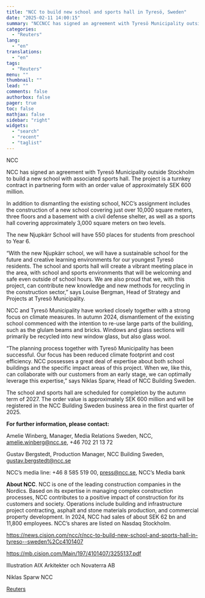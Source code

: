 ```yaml
---
title: "NCC to build new school and sports hall in Tyresö, Sweden"
date: "2025-02-11 14:00:15"
summary: "NCCNCC has signed an agreement with Tyresö Municipality outside Stockholm to build a new school with associated sports hall. The project is a turnkey contract in partnering form with an order value of approximately SEK 600 million.In addition to dismantling the existing school, NCC’s assignment includes the construction of a..."
categories:
  - "Reuters"
lang:
  - "en"
translations:
  - "en"
tags:
  - "Reuters"
menu: ""
thumbnail: ""
lead: ""
comments: false
authorbox: false
pager: true
toc: false
mathjax: false
sidebar: "right"
widgets:
  - "search"
  - "recent"
  - "taglist"
---
```


NCC

NCC has signed an agreement with Tyresö Municipality outside Stockholm to build a new school with associated sports hall. The project is a turnkey contract in partnering form with an order value of approximately SEK 600 million.

In addition to dismantling the existing school, NCC’s assignment includes the construction of a new school covering just over 10,000 square meters, three floors and a basement with a civil defense shelter, as well as a sports hall covering approximately 3,000 square meters on two levels.

The new Njupkärr School will have 550 places for students from preschool to Year 6.

“With the new Njupkärr school, we will have a sustainable school for the future and creative learning environments for our youngest Tyresö residents. The school and sports hall will create a vibrant meeting place in the area, with school and sports environments that will be welcoming and safe even outside of school hours. We are also proud that we, with this project, can contribute new knowledge and new methods for recycling in the construction sector,” says Louise Bergman, Head of Strategy and Projects at Tyresö Municipality.

NCC and Tyresö Municipality have worked closely together with a strong focus on climate measures. In autumn 2024, dismantlement of the existing school commenced with the intention to re-use large parts of the building, such as the glulam beams and bricks. Windows and glass sections will primarily be recycled into new window glass, but also glass wool.

“The planning process together with Tyresö Municipality has been successful. Our focus has been reduced climate footprint and cost efficiency. NCC possesses a great deal of expertise about both school buildings and the specific impact areas of this project. When we, like this, can collaborate with our customers from an early stage, we can optimally leverage this expertise,” says Niklas Sparw, Head of NCC Building Sweden.

The school and sports hall are scheduled for completion by the autumn term of 2027. The order value is approximately SEK 600 million and will be registered in the NCC Building Sweden business area in the first quarter of 2025.

**For further information, please contact:**

Amelie Winberg, Manager, Media Relations Sweden, NCC, amelie.winberg@ncc.se, +46 702 21 13 72

Gustav Bergstedt, Production Manager, NCC Building Sweden, gustav.bergstedt@ncc.se

NCC’s media line: +46 8 585 519 00, press@ncc.se, NCC’s Media bank

**About NCC**. NCC is one of the leading construction companies in the Nordics. Based on its expertise in managing complex construction processes, NCC contributes to a positive impact of construction for its customers and society. Operations include building and infrastructure project contracting, asphalt and stone materials production, and commercial property development. In 2024, NCC had sales of about SEK 62 bn and 11,800 employees. NCC’s shares are listed on Nasdaq Stockholm.

https://news.cision.com/ncc/r/ncc-to-build-new-school-and-sports-hall-in-tyreso--sweden%2Cc4101407

https://mb.cision.com/Main/197/4101407/3255137.pdf

Illustration AIX Arkitekter och Novaterra AB

Niklas Sparw NCC

[Reuters](https://www.tradingview.com/news/reuters.com,2025-02-11:newsml_Wkr53zZZ8:0-ncc-to-build-new-school-and-sports-hall-in-tyres-sweden/)
